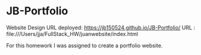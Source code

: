 # JB-Portfolio
Website Design
URL deployed: https://jb150524.github.io/JB-Portfolio/
URL : file:///Users/jja/FullStack_HW/juanwebsite/index.html

For this homework I was assigned to create a portfolio website.

